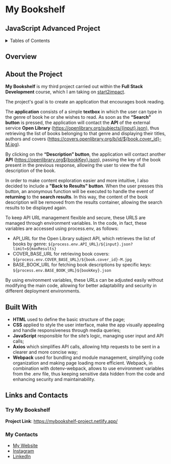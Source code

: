 # My Bookshelf
## JavaScript Advanced Project

<details>
  <summary>Tables of Contents</summary>
    <ol>
      <li><a href="#overview">Overview</a></li>
      <li><a href="#about-the-project">About The Project</a></li>
      <li><a href="#built-with">Built With</a></li>
      <li><a href="#links-and-contacts">Links and Contacts</a></li>
        <ul>
          <li><a href="#try-the-website">Try the Website</a></li>
          <li><a href="#my-contacts">My Contacts</a></li>
        </ul>
     </ol>
</details>

## Overview


## About the Project
**My Bookshelf** is my third project carried out within the **Full Stack Development** course, which I am taking on [start2impact](https://www.start2impact.it/).

The project's goal is to create an application that encourages book reading.

The **application** consists of a simple **textbox** in which the user can type in the genre of book he or she wishes to read. As soon as the **“Search” button** is pressed, the application will contact the **API** of the external service **Open Library** (https://openlibrary.org/subjects/{input}.json), thus retrieving the list of books belonging to that genre and displaying their titles, authors and covers (https://covers.openlibrary.org/b/id/${book.cover_id}-M.jpg).

By clicking on the **“Description” button**, the application will contact another **API** (https://openlibrary.org${bookKey}.json), passing the key of the book present in the previous response, allowing the user to view the full description of the book.

In order to make content exploration easier and more intuitive, I also decided to include a **"Back to Results" button**. When the user presses this button, an anonymous function will be executed to handle the event of **returning** to the **search results**.
In this way, the content of the book description will be removed from the results container, allowing the search results to be displayed again.

To keep API URL management flexible and secure, these URLS are managed through environment variables. In the code, in fact, these variables are accessed using process.env, as follows:
* API_URL for the Open Library subject API, which retrieves the list of books by genre: `${process.env.API_URL}/${input}.json?limit=${maxResults}`
* COVER_BASE_URL for retrieving book covers: `${process.env.COVER_BASE_URL}/${book.cover_id}-M.jpg`
* BASE_BOOK_URL for fetching book descriptions by specific keys: `${process.env.BASE_BOOK_URL}${bookKey}.json`

By using environment variables, these URLs can be adjusted easily without modifying the main code, allowing for better adaptability and security in different deployment environments.

## Built With
* **HTML** used to define the basic structure of the page;
* **CSS** applied to style the user interface, make the app visually appealing and handle responsiveness through media queries;
* **JavaScript** responsible for the site’s logic, managing user input and API calls;
* **Axios** which simplifies API calls, allowing http requests to be sent in a clearer and more concise way;
* **Webpack** used for bundling and module management, simplifying code organization and making page loading more efficient. Webpack, in combination with dotenv-webpack, allows to use environment variables from the .env file, thus keeping sensitive data hidden from the code and enhancing security and maintainability.

## Links and Contacts
### Try My Bookshelf
**Project Link**: https://mybookshelf-project.netlify.app/

### My Contacts
* [My Website](https://saraol.github.io/)
* [Instagram](https://www.instagram.com/sarainwonderweb/)
* [LinkedIn](https://www.linkedin.com/in/saraol84/)
